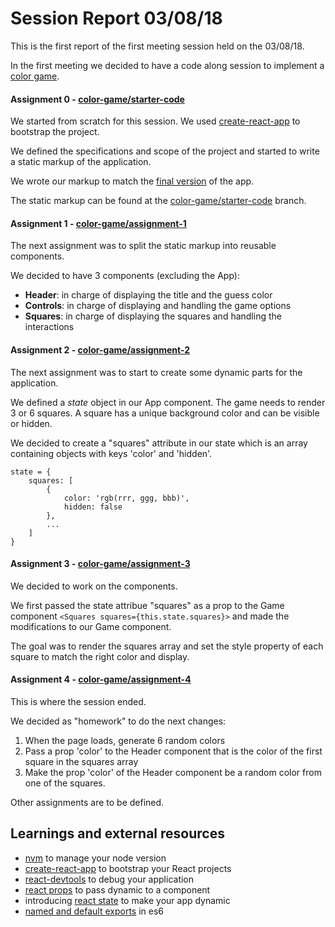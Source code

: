 # Session Report 03/08/18

This is the first report of the first meeting session held on the 03/08/18.

In the first meeting we decided to have a code along session to implement a [color game](https://shortcut-peer-learning-react.herokuapp.com/color-game/build/).

#### Assignment 0 - [color-game/starter-code](https://github.com/ArmandDu/shortcut-react-club/tree/color-game/starter-code)

We started from scratch for this session. 
We used [create-react-app](https://github.com/facebook/create-react-app) to bootstrap the project.


We defined the specifications and scope of the project and started to write a static markup of the application.

We wrote our markup to match the [final version](https://shortcut-peer-learning-react.herokuapp.com/color-game/build/) of the app.

The static markup can be found at the [color-game/starter-code](https://github.com/ArmandDu/shortcut-react-club/tree/color-game/starter-code) branch.


#### Assignment 1 - [color-game/assignment-1](https://github.com/ArmandDu/shortcut-react-club/tree/color-game/assignment-1)
The next assignment was to split the static markup into reusable components.

We decided to have 3 components (excluding the App):
- **Header**: in charge of displaying the title and the guess color
- **Controls**: in charge of displaying and handling the game options
- **Squares**: in charge of displaying the squares and handling the interactions 

#### Assignment 2 - [color-game/assignment-2](https://github.com/ArmandDu/shortcut-react-club/tree/color-game/assignment-2)

The next assignment was to start to create some dynamic parts for the application. 

We defined a *state* object in our App component.
The game needs to render 3 or 6 squares. A square has a unique background color and can be visible or hidden.

We decided to create a "squares" attribute in our state which is an array containing objects with keys 'color' and 'hidden'.

```
state = {
	squares: [
		{
			color: 'rgb(rrr, ggg, bbb)',
			hidden: false
		},
		...
	]
}
```

#### Assignment 3 - [color-game/assignment-3](https://github.com/ArmandDu/shortcut-react-club/tree/color-game/assignment-3)

We decided to work on the components.

We first passed the state attribue "squares" as a prop to the Game component
`<Squares squares={this.state.squares}>` and made the modifications to our Game component.

The goal was to render the squares array and set the style property of each square to match the right color and display.

#### Assignment 4 - [color-game/assignment-4](https://github.com/ArmandDu/shortcut-react-club/tree/color-game/assignment-4)

This is where the session ended.

We decided as "homework" to do the next changes:

1. When the page loads, generate 6 random colors
2. Pass a prop 'color' to the Header component that is the color of the first square in the squares array
3. Make the prop 'color' of the Header component be a random color from one of the squares.


Other assignments are to be defined.


## Learnings and external resources

- [nvm](https://github.com/creationix/nvm) to manage your node version
- [create-react-app](https://github.com/facebook/create-react-app) to bootstrap your React projects
- [react-devtools](https://github.com/facebook/react-devtools) to debug your application
- [react props](https://reactjs.org/docs/components-and-props.html) to pass dynamic to a component
- introducing [react state](https://reactjs.org/docs/state-and-lifecycle.html) to make your app dynamic
- [named and default exports](https://developer.mozilla.org/en-US/docs/Web/JavaScript/Reference/Statements/export) in es6
